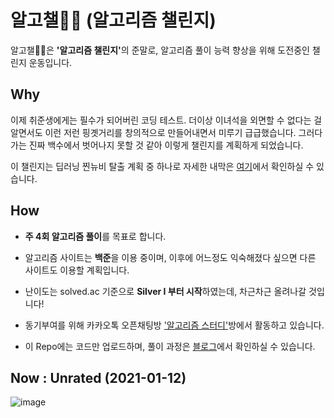 # 알고챌🏃‍♂️ (알고리즘 챌린지)

알고챌🏃‍♂️은 <b>'알고리즘 챌린지'</b>의 준말로, 알고리즘 풀이 능력 향상을 위해 도전중인 챌린지 운동입니다.

## Why
이제 취준생에게는 필수가 되어버린 코딩 테스트. 더이상 이녀석을 외면할 수 없다는 걸 알면서도 이런 저런 핑곗거리를 창의적으로 만들어내면서 미루기 급급했습니다. 그러다가는 진짜 백수에서 벗어나지 못할 것 같아 이렇게 챌린지를 계획하게 되었습니다.

이 챌린지는 딥러닝 찐뉴비 탈출 계획 중 하나로 자세한 내막은 <a href="https://phil-baek.tistory.com/entry/%EB%94%A5%EB%9F%AC%EB%8B%9D-%EC%B0%90%EB%89%B4%EB%B9%84-2%EC%B0%A8-%EC%A0%84%EC%A7%81-%EB%8F%84%EC%A0%84%EA%B8%B0">여기</a>에서 확인하실 수 있습니다.

## How
* <b>주 4회 알고리즘 풀이</b>를 목표로 합니다.

* 알고리즘 사이트는 <b>백준</b>을 이용 중이며, 이후에 어느정도 익숙해졌다 싶으면 다른 사이트도 이용할 계획입니다.

* 난이도는 solved.ac 기준으로 <b>Silver I 부터 시작</b>하였는데, 차근차근 올려나갈 것입니다!

* 동기부여를 위해 카카오톡 오픈채팅방 <a href="https://open.kakao.com/o/gEVFgkAc">'알고리즘 스터디'</a>방에서 활동하고 있습니다.

* 이 Repo에는 코드만 업로드하며, 풀이 과정은 <a href="https://phil-baek.tistory.com/category/%EC%95%8C%EA%B3%A0%EC%B1%8C%20%3A%20%EC%95%8C%EA%B3%A0%EB%A6%AC%EC%A6%98%20%EC%B1%8C%EB%A6%B0%EC%A7%80">블로그</a>에서 확인하실 수 있습니다.

## Now : Unrated (2021-01-12)

![image](https://user-images.githubusercontent.com/41013930/104315490-606bf600-551e-11eb-95ef-04f92dd16f28.png)
